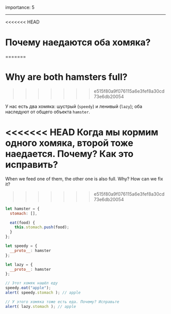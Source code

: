 importance: 5

---

<<<<<<< HEAD
# Почему наедаются оба хомяка?
=======
# Why are both hamsters full?
>>>>>>> e515f80a9f076115a6e3fef8a30cd73e6db20054

У нас есть два хомяка: шустрый (`speedy`) и ленивый (`lazy`); оба наследуют от общего объекта `hamster`.

<<<<<<< HEAD
Когда мы кормим одного хомяка, второй тоже наедается. Почему? Как это исправить?
=======
When we feed one of them, the other one is also full. Why? How can we fix it?
>>>>>>> e515f80a9f076115a6e3fef8a30cd73e6db20054

```js run
let hamster = {
  stomach: [],

  eat(food) {
    this.stomach.push(food);
  }
};

let speedy = {
  __proto__: hamster
};

let lazy = {
  __proto__: hamster
};

// Этот хомяк нашёл еду
speedy.eat("apple");
alert( speedy.stomach ); // apple

// У этого хомяка тоже есть еда. Почему? Исправьте
alert( lazy.stomach ); // apple
```

